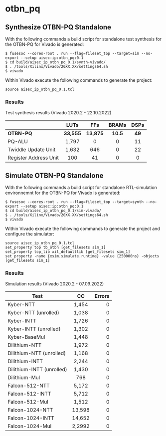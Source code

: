 # otbn_pq

## Synthesize OTBN-PQ Standalone

With the following commands a build script for standalone test synthesis for the OTBN-PQ for Vivado is generated:
```console
$ fusesoc --cores-root . run --flag=fileset_top --target=sim --no-export --setup aisec:ip:otbn_pq:0.1
$ cd build/aisec_ip_otbn_pq_0.1/synth-vivado/
$ . /tools/Xilinx/Vivado/20XX.XX/settings64.sh
$ vivado
```

Within Vivado execute the following commands to generate the project:
```console
source aisec_ip_otbn_pq_0.1.tcl
```

### Results
Test synthesis results (Vivado 2020.2 - 22.10.2022)

|                          | LUTs          | FFs           | BRAMs         | DSPs          | 
| -------------------------|:-------------:|:-------------:|:-------------:|:-------------:|
| **OTBN-PQ**              | **33,555**    | **13,875**    | **10.5**      | **49**        |
| PQ-ALU                   | 1,797         | 0             | 0             | 11            |
| Twiddle Update Unit      | 1,632         | 646           | 0             | 22            |
| Register Address Unit    | 100           | 41            | 0             | 0             |


## Simulate OTBN-PQ Standalone

With the following commands a build script for standalone RTL-simulation environnemnt for the OTBN-PQ for Vivado is generated:
```console
$ fusesoc --cores-root . run --flag=fileset_top --target=synth --no-export --setup aisec:ip:otbn_pq:0.1
$ cd build/aisec_ip_otbn_pq_0.1/sim-vivado/
$ . /tools/Xilinx/Vivado/20XX.XX/settings64.sh
$ vivado
```

Within Vivado execute the following commands to generate the project and configure the simulator:

```console
source aisec_ip_otbn_pq_0.1.tcl
set_property top tb_otbn [get_filesets sim_1]
set_property top_lib xil_defaultlib [get_filesets sim_1]
set_property -name {xsim.simulate.runtime} -value {250000ns} -objects [get_filesets sim_1]
```

### Results
Simulation results (Vivado 2020.2 - 07.09.2022)

| Test                     | CC            | Errors  |
| -------------------------|:-------------:| -----:|
| Kyber-NTT                | 1,454         | 0 |
| Kyber-NTT (unrolled)     | 1,038         | 0 |
| Kyber-INTT 	           | 1,726         | 0 |
| Kyber-INTT (unrolled)    | 1,302         | 0 |
| Kyber-BaseMul            | 1,448         | 0 |
| Dilithium-NTT            | 1,972         | 0 |
| Dilithium-NTT (unrolled) | 1,168         | 0 |
| Dilithium-INTT           | 2,244         | 0 |
| Dilithium-INTT (unrolled)| 1,430         | 0 |
| Dilithium-Mul            | 768           | 0 |
| Falcon-512-NTT           | 5,172         | 0 |
| Falcon-512-INTT          | 5,712         | 0 |
| Falcon-512-Mul           | 1,512         | 0 |
| Falcon-1024-NTT          | 13,598        | 0 |
| Falcon-1024-INTT         | 14,652        | 0 |
| Falcon-1024-Mul          | 2,2992        | 0 |

